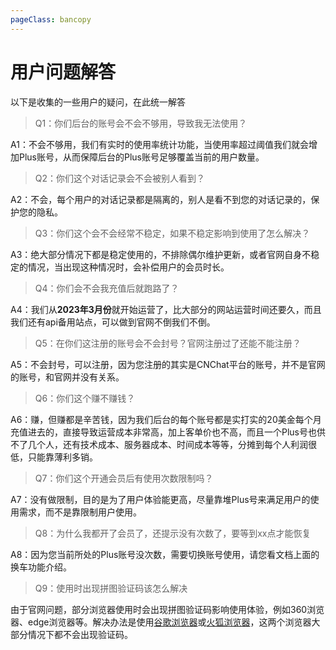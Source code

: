 ```yaml
---
pageClass: bancopy
---
```

# 用户问题解答

以下是收集的一些用户的疑问，在此统一解答

> Q1：你们后台的账号会不会不够用，导致我无法使用？

A1：不会不够用，我们有实时的使用率统计功能，当使用率超过阈值我们就会增加Plus账号，从而保障后台的Plus账号足够覆盖当前的用户数量。

> Q2：你们这个对话记录会不会被别人看到？

A2：不会，每个用户的对话记录都是隔离的，别人是看不到您的对话记录的，保护您的隐私。

> Q3：你们这个会不会经常不稳定，如果不稳定影响到使用了怎么解决？

A3：绝大部分情况下都是稳定使用的，不排除偶尔维护更新，或者官网自身不稳定的情况，当出现这种情况时，会补偿用户的会员时长。

> Q4：你们会不会我充值后就跑路了？

A4：我们从**2023年3月份**就开始运营了，比大部分的网站运营时间还要久，而且我们还有api备用站点，可以做到官网不倒我们不倒。

> Q5：在你们这注册的账号会不会封号？官网注册过了还能不能注册？

A5：不会封号，可以注册，因为您注册的其实是CNChat平台的账号，并不是官网的账号，和官网并没有关系。

> Q6：你们这个赚不赚钱？

A6：赚，但赚都是辛苦钱，因为我们后台的每个账号都是实打实的20美金每个月充值进去的，直接导致运营成本非常高，加上客单价也不高，而且一个Plus号也供不了几个人，还有技术成本、服务器成本、时间成本等等，分摊到每个人利润很低，只能靠薄利多销。

> Q7：你们这个开通会员后有使用次数限制吗？

A7：没有做限制，目的是为了用户体验能更高，尽量靠堆Plus号来满足用户的使用需求，而不是靠限制用户使用。

> Q8：为什么我都开了会员了，还提示没有次数了，要等到xx点才能恢复

A8：因为您当前所处的Plus账号没次数，需要切换账号使用，请您看文档上面的换车功能介绍。

> Q9：使用时出现拼图验证码该怎么解决

由于官网问题，部分浏览器使用时会出现拼图验证码影响使用体验，例如360浏览器、edge浏览器等。解决办法是使用[谷歌浏览器](https://cloud.jerryz.com.cn/d/OneDrive/OnlineDrive/%E5%85%B6%E5%AE%83%E6%96%87%E4%BB%B6/chrome.exe)或[火狐浏览器](https://cloud.jerryz.com.cn/d/OneDrive/OnlineDrive/%E5%85%B6%E5%AE%83%E6%96%87%E4%BB%B6/firefox.exe)，这两个浏览器大部分情况下都不会出现验证码。